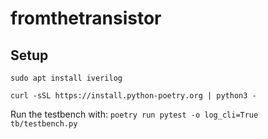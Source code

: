 # fromthetransistor

## Setup

`sudo apt install iverilog`

`curl -sSL https://install.python-poetry.org | python3 -`


Run the testbench with: `poetry run pytest -o log_cli=True tb/testbench.py`